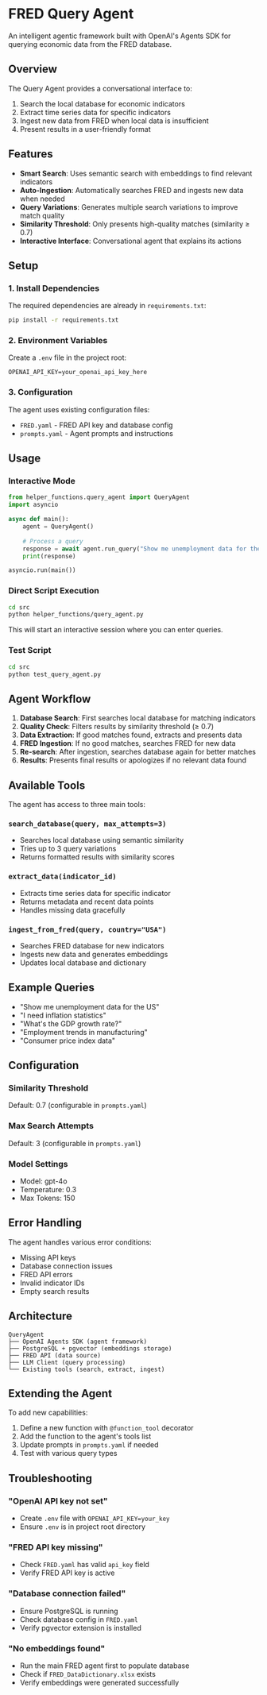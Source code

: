 # FRED Query Agent

An intelligent agentic framework built with OpenAI's Agents SDK for querying economic data from the FRED database.

## Overview

The Query Agent provides a conversational interface to:
1. Search the local database for economic indicators
2. Extract time series data for specific indicators  
3. Ingest new data from FRED when local data is insufficient
4. Present results in a user-friendly format

## Features

- **Smart Search**: Uses semantic search with embeddings to find relevant indicators
- **Auto-Ingestion**: Automatically searches FRED and ingests new data when needed
- **Query Variations**: Generates multiple search variations to improve match quality
- **Similarity Threshold**: Only presents high-quality matches (similarity ≥ 0.7)
- **Interactive Interface**: Conversational agent that explains its actions

## Setup

### 1. Install Dependencies

The required dependencies are already in `requirements.txt`:
```bash
pip install -r requirements.txt
```

### 2. Environment Variables

Create a `.env` file in the project root:
```
OPENAI_API_KEY=your_openai_api_key_here
```

### 3. Configuration

The agent uses existing configuration files:
- `FRED.yaml` - FRED API key and database config
- `prompts.yaml` - Agent prompts and instructions

## Usage

### Interactive Mode

```python
from helper_functions.query_agent import QueryAgent
import asyncio

async def main():
    agent = QueryAgent()
    
    # Process a query
    response = await agent.run_query("Show me unemployment data for the US")
    print(response)

asyncio.run(main())
```

### Direct Script Execution

```bash
cd src
python helper_functions/query_agent.py
```

This will start an interactive session where you can enter queries.

### Test Script

```bash
cd src  
python test_query_agent.py
```

## Agent Workflow

1. **Database Search**: First searches local database for matching indicators
2. **Quality Check**: Filters results by similarity threshold (≥ 0.7)
3. **Data Extraction**: If good matches found, extracts and presents data
4. **FRED Ingestion**: If no good matches, searches FRED for new data
5. **Re-search**: After ingestion, searches database again for better matches
6. **Results**: Presents final results or apologizes if no relevant data found

## Available Tools

The agent has access to three main tools:

### `search_database(query, max_attempts=3)`
- Searches local database using semantic similarity
- Tries up to 3 query variations
- Returns formatted results with similarity scores

### `extract_data(indicator_id)`  
- Extracts time series data for specific indicator
- Returns metadata and recent data points
- Handles missing data gracefully

### `ingest_from_fred(query, country="USA")`
- Searches FRED database for new indicators
- Ingests new data and generates embeddings
- Updates local database and dictionary

## Example Queries

- "Show me unemployment data for the US"
- "I need inflation statistics"
- "What's the GDP growth rate?"
- "Employment trends in manufacturing"
- "Consumer price index data"

## Configuration

### Similarity Threshold
Default: 0.7 (configurable in `prompts.yaml`)

### Max Search Attempts  
Default: 3 (configurable in `prompts.yaml`)

### Model Settings
- Model: gpt-4o
- Temperature: 0.3
- Max Tokens: 150

## Error Handling

The agent handles various error conditions:
- Missing API keys
- Database connection issues
- FRED API errors
- Invalid indicator IDs
- Empty search results

## Architecture

```
QueryAgent
├── OpenAI Agents SDK (agent framework)
├── PostgreSQL + pgvector (embeddings storage)
├── FRED API (data source)
├── LLM Client (query processing)
└── Existing tools (search, extract, ingest)
```

## Extending the Agent

To add new capabilities:

1. Define a new function with `@function_tool` decorator
2. Add the function to the agent's tools list
3. Update prompts in `prompts.yaml` if needed
4. Test with various query types

## Troubleshooting

### "OpenAI API key not set"
- Create `.env` file with `OPENAI_API_KEY=your_key`
- Ensure `.env` is in project root directory

### "FRED API key missing"
- Check `FRED.yaml` has valid `api_key` field
- Verify FRED API key is active

### "Database connection failed"
- Ensure PostgreSQL is running
- Check database config in `FRED.yaml`
- Verify pgvector extension is installed

### "No embeddings found"
- Run the main FRED agent first to populate database
- Check if `FRED_DataDictionary.xlsx` exists
- Verify embeddings were generated successfully 